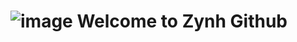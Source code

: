 # ![image](https://user-images.githubusercontent.com/97395703/148689226-ba940a4b-3273-46fb-96c8-bc5fbc6bb77a.png) Welcome to Zynh Github
